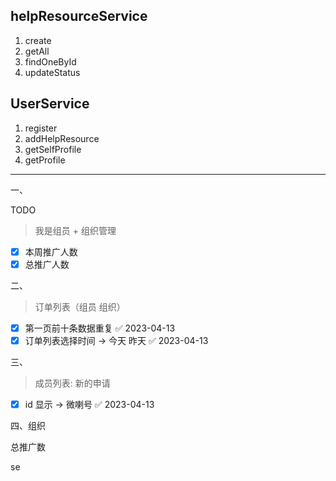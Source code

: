 
## helpResourceService

1. create
2. getAll
3. findOneById
4. updateStatus

## UserService

1. register
2. addHelpResource
3. getSelfProfile
4. getProfile

---

一、

TODO

> 我是组员 +  组织管理

+ [x] 本周推广人数
+ [x] 总推广人数

二、

> 订单列表（组员 组织）

- [x] 第一页前十条数据重复 ✅ 2023-04-13
- [x] 订单列表选择时间 -> 今天 昨天 ✅ 2023-04-13

三、

> 成员列表: 新的申请

- [x] id 显示 -> 微喇号 ✅ 2023-04-13

四、组织

总推广数

se